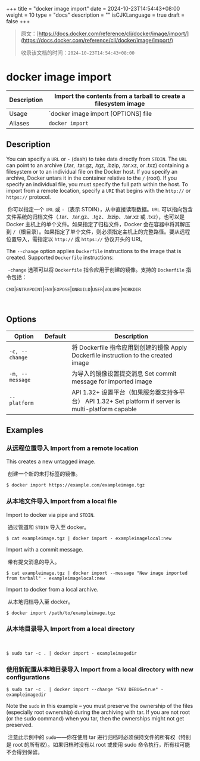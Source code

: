 +++
title = "docker image import"
date = 2024-10-23T14:54:43+08:00
weight = 10
type = "docs"
description = ""
isCJKLanguage = true
draft = false
+++

> 原文：[https://docs.docker.com/reference/cli/docker/image/import/](https://docs.docker.com/reference/cli/docker/image/import/)
>
> 收录该文档的时间：`2024-10-23T14:54:43+08:00`

# docker image import

| Description | Import the contents from a tarball to create a filesystem image |
| :---------- | ------------------------------------------------------------ |
| Usage       | `docker image import [OPTIONS] file|URL|- [REPOSITORY[:TAG]]` |
| Aliases     | `docker import`                                              |

## Description

You can specify a `URL` or `-` (dash) to take data directly from `STDIN`. The `URL` can point to an archive (.tar, .tar.gz, .tgz, .bzip, .tar.xz, or .txz) containing a filesystem or to an individual file on the Docker host. If you specify an archive, Docker untars it in the container relative to the `/` (root). If you specify an individual file, you must specify the full path within the host. To import from a remote location, specify a `URI` that begins with the `http://` or `https://` protocol.

​	你可以指定一个 `URL` 或 `-`（表示 STDIN），从中直接读取数据。`URL` 可以指向包含文件系统的归档文件（.tar、.tar.gz、.tgz、.bzip、.tar.xz 或 .txz），也可以是 Docker 主机上的单个文件。如果指定了归档文件，Docker 会在容器中将其解压到 `/`（根目录）。如果指定了单个文件，则必须指定主机上的完整路径。要从远程位置导入，需指定以 `http://` 或 `https://` 协议开头的 URI。

The `--change` option applies `Dockerfile` instructions to the image that is created. Supported `Dockerfile` instructions: 

​	`-change` 选项可以将 `Dockerfile` 指令应用于创建的镜像。支持的 `Dockerfile` 指令包括：

`CMD`|`ENTRYPOINT`|`ENV`|`EXPOSE`|`ONBUILD`|`USER`|`VOLUME`|`WORKDIR`

​	

## Options

| Option          | Default | Description                                                  |
| --------------- | ------- | ------------------------------------------------------------ |
| `-c, --change`  |         | 将 Dockerfile 指令应用到创建的镜像 Apply Dockerfile instruction to the created image |
| `-m, --message` |         | 为导入的镜像设置提交消息 Set commit message for imported image |
| `--platform`    |         | API 1.32+ 设置平台（如果服务器支持多平台） API 1.32+ Set platform if server is multi-platform capable |

## Examples

### 从远程位置导入 Import from a remote location

This creates a new untagged image.

​	创建一个新的未打标签的镜像。

```console
$ docker import https://example.com/exampleimage.tgz
```

### 从本地文件导入 Import from a local file

Import to docker via pipe and `STDIN`.

​	通过管道和 `STDIN` 导入至 docker。

```console
$ cat exampleimage.tgz | docker import - exampleimagelocal:new
```

Import with a commit message.

​	带有提交消息的导入。

```console
$ cat exampleimage.tgz | docker import --message "New image imported from tarball" - exampleimagelocal:new
```

Import to docker from a local archive.

​	从本地归档导入至 docker。

```console
$ docker import /path/to/exampleimage.tgz
```

### 从本地目录导入 Import from a local directory

​	

```console
$ sudo tar -c . | docker import - exampleimagedir
```

### 使用新配置从本地目录导入 Import from a local directory with new configurations



```console
$ sudo tar -c . | docker import --change "ENV DEBUG=true" - exampleimagedir
```

Note the `sudo` in this example – you must preserve the ownership of the files (especially root ownership) during the archiving with tar. If you are not root (or the sudo command) when you tar, then the ownerships might not get preserved.

​	注意此示例中的 `sudo`——你在使用 tar 进行归档时必须保持文件的所有权（特别是 root 的所有权）。如果归档时没有以 root 或使用 sudo 命令执行，所有权可能不会得到保留。
